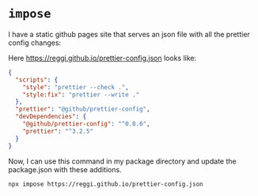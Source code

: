 # `impose`

I have a static github pages site that serves an json file with all the prettier config changes:

Here https://reggi.github.io/prettier-config.json looks like:

```json
{
  "scripts": {
    "style": "prettier --check .",
    "style:fix": "prettier --write ."
  },
  "prettier": "@github/prettier-config",
  "devDependencies": {
    "@github/prettier-config": "^0.0.6",
    "prettier": "^3.2.5"
  }
}
```

Now, I can use this command in my package directory and update the package.json with these additions.

```bash
npx impose https://reggi.github.io/prettier-config.json
```
